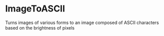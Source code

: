 # ImageToASCII
Turns images of various forms to an image composed of ASCII characters based on the brightness of pixels
